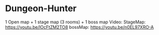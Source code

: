 # Dungeon-Hunter

1 Open map + 1 stage map (3 rooms) + 1 boss map
Video:
StageMap: https://youtu.be/lOcFtZM2TO8
bossMap:  https://youtu.be/n0EL97XRO-A
